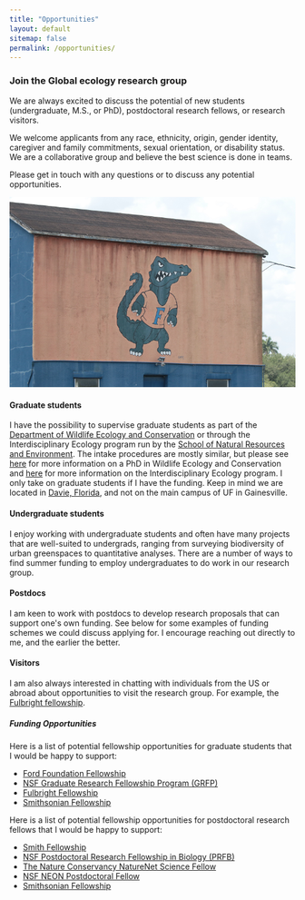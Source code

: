 ```yaml
---
title: "Opportunities"
layout: default
sitemap: false
permalink: /opportunities/
---
```


### Join the Global ecology research group

We are always excited to discuss the potential of new students (undergraduate, M.S., or PhD), postdoctoral research fellows, or research visitors.

We welcome applicants from any race, ethnicity, origin, gender identity, caregiver and family commitments, sexual orientation, or disability status. We are a collaborative group and believe the best science is done in teams.

Please get in touch with any questions or to discuss any potential opportunities.

![Gator pic](/images/otherpic/gator_on_wall.png)

#### Graduate students

I have the possibility to supervise graduate students as part of the [Department of Wildlife Ecology and Conservation](https://wec.ifas.ufl.edu/) or through the Interdisciplinary Ecology program run by the [School of Natural Resources and Environment](https://snre.ifas.ufl.edu/). The intake procedures are mostly similar, but please see [here](https://wec.ifas.ufl.edu/graduate-students/admissions/) for more information on a PhD in Wildlife Ecology and Conservation and [here](https://snre.ifas.ufl.edu/academics/degrees-offered/) for more information on the Interdisciplinary Ecology program. I only take on graduate students if I have the funding. Keep in mind we are located in [Davie, Florida](https://flrec.ifas.ufl.edu/), and not on the main campus of UF in Gainesville.

#### Undergraduate students

I enjoy working with undergraduate students and often have many projects that are well-suited to undergrads, ranging from surveying biodiversity of urban greenspaces to quantitative analyses. There are a number of ways to find summer funding to employ undergraduates to do work in our research group.

#### Postdocs

I am keen to work with postdocs to develop research proposals that can support one's own funding. See below for some examples of funding schemes we could discuss applying for. I encourage reaching out directly to me, and the earlier the better.

#### Visitors

I am also always interested in chatting with individuals from the US or abroad about opportunities to visit the research group. For example, the [Fulbright fellowship](https://exchanges.state.gov/non-us/program/fulbright-visiting-scholar-program#:~:text=At%2Da%2DGlance,to%20a%20full%20academic%20year.).

##### Funding Opportunities

Here is a list of potential fellowship opportunities for graduate students that I would be happy to support:

- [Ford Foundation Fellowship](https://sites.nationalacademies.org/PGA/FordFellowships/PGA_171962)
- [NSF Graduate Research Fellowship Program (GRFP)](https://www.nsfgrfp.org/)
- [Fulbright Fellowship](https://foreign.fulbrightonline.org/apply)
- [Smithsonian Fellowship](https://www.si.edu/ofi)

Here is a list of potential fellowship opportunities for postdoctoral research fellows that I would be happy to support:

- [Smith Fellowship](https://conbio.org/mini-sites/smith-fellows)
- [NSF Postdoctoral Research Fellowship in Biology (PRFB)](https://beta.nsf.gov/funding/opportunities/postdoctoral-research-fellowships-biology-prfb)
- [The Nature Conservancy NatureNet Science Fellow](https://www.nature.org/en-us/about-us/who-we-are/our-science/naturenet-science-fellowships/)
- [NSF NEON Postdoctoral Fellow](https://www.neonscience.org/get-involved/work-opportunities/postdoctoral-fellows)
- [Smithsonian Fellowship](https://www.si.edu/ofi)  
